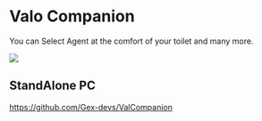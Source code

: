 # Valo Companion

You can Select Agent at the comfort of your toilet and many more.

![](mobile_val.gif)

## StandAlone PC 
https://github.com/Gex-devs/ValCompanion
